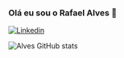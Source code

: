 ### Olá eu sou o Rafael Alves 👋

[![Linkedin](https://img.shields.io/badge/LinkedIn-0077B5?style=for-the-badge&logo=linkedin&logoColor=white)](https://www.linkedin.com/in/rafaelalvesd/)

![Alves GitHub stats](https://github-readme-stats.vercel.app/api?username=rafadiasdev&show_icons=true&theme=transparent)
